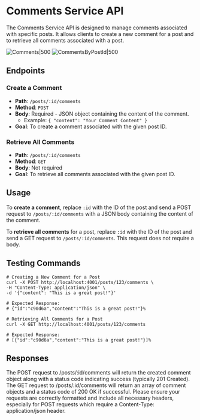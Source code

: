 # Comments Service API

The Comments Service API is designed to manage comments associated with specific posts. It allows clients to create a new comment for a post and to retrieve all comments associated with a post.

![Comments|500](https://cln.sh/QDmtLwJRlVjsCHNRPDDQ/download)
![CommentsByPostId|500](https://cln.sh/d9nTNJ2lD4vflRmfcWmT/download)


## Endpoints

### Create a Comment

- **Path**: `/posts/:id/comments`
- **Method**: `POST`
- **Body**: Required - JSON object containing the content of the comment.
  - Example: `{ "content": "Your Comment Content" }`
- **Goal**: To create a comment associated with the given post ID.

### Retrieve All Comments

- **Path**: `/posts/:id/comments`
- **Method**: `GET`
- **Body**: Not required
- **Goal**: To retrieve all comments associated with the given post ID.

## Usage

To **create a comment**, replace `:id` with the ID of the post and send a POST request to `/posts/:id/comments` with a JSON body containing the content of the comment.

To **retrieve all comments** for a post, replace `:id` with the ID of the post and send a GET request to `/posts/:id/comments`. This request does not require a body.

## Testing Commands

```shell
# Creating a New Comment for a Post
curl -X POST http://localhost:4001/posts/123/comments \
-H "Content-Type: application/json" \
-d '{"content": "This is a great post!"}'

# Expected Response:
# {"id":"c90d6a","content":"This is a great post!"}%

# Retrieving All Comments for a Post
curl -X GET http://localhost:4001/posts/123/comments

# Expected Response:
# [{"id":"c90d6a","content":"This is a great post!"}]%
```

## Responses

The POST request to /posts/:id/comments will return the created comment object along with a status code indicating success (typically 201 Created).
The GET request to /posts/:id/comments will return an array of comment objects and a status code of 200 OK if successful.
Please ensure your requests are correctly formatted and include all necessary headers, especially for POST requests which require a Content-Type: application/json header.